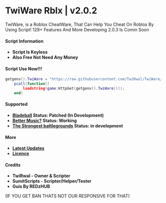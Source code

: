 # TwiWare Rblx | v2.0.2 
TwiWare, is a Roblox CheatWare, That Can Help You Cheat On Roblox By Using Script! 129+ Features And More
Developing 2.0.3 Is Comin Soon

#### **Script Information**
- **Script Is Keyless**
- **Also Free Not Need Any Money**

#### Script Use Now!!!
```lua
getgenv().TwiWare = "https://raw.githubusercontent.com/TwiRwal/TwiWare/main/Loader.lua";
    pcall(function()
        loadstring(game:HttpGet(getgenv().TwiWare))();
    end)
```
#### Supported
- **[Bladeball](https://www.roblox.com/games/13772394625/UPD-Blade-Ball) Status: Patched (In Development)**
- **[Better Music?](https://www.roblox.com/games/18999776880/Better-Music) Status: Working**
- **[The Strongest battlegrounds](https://www.roblox.com/games/10449761463/The-Strongest-Battlegrounds) Status: in development**

#### More
* **[Latest Updates](https://raw.githubusercontent.com/TwiWare/TwiWareExploits/main/Updates)**
* **[Licence](https://raw.githubusercontent.com/TwiWare/TwiWareExploits/main/LICENSE)**

#### Credits 
- **TwiRwal - Owner & Scripter**
- **SumitScripts - Scripter/Helper/Tester**
- **Guis By REDzHUB**

(IF YOU GET BAN THATS NOT OUR RESPONSIVE FOR THAT)
